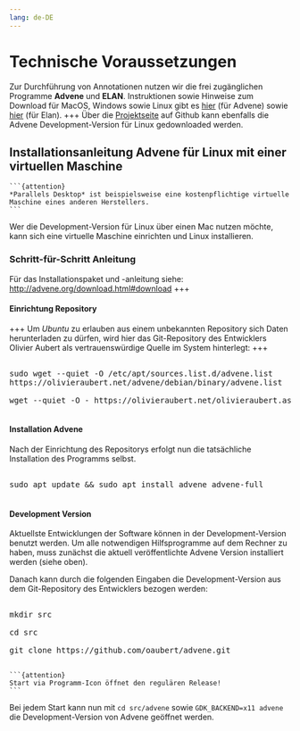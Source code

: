 ```yaml
---
lang: de-DE
---
```

# Technische Voraussetzungen

Zur Durchführung von Annotationen nutzen wir die frei zugänglichen Programme **Advene** und **ELAN**. Instruktionen sowie Hinweise zum Download für MacOS, Windows sowie Linux gibt es <a href="https://www.advene.org/download.html#download" class="external-link" target="_blank">hier</a> (für Advene) sowie <a href="https://archive.mpi.nl/tla/elan/download" class="external-link" target="_blank">hier</a> (für Elan).
+++
Über die <a href="https://github.com/oaubert/advene/" class="external-link" target="_blank">Projektseite</a> auf Github kann ebenfalls die Advene Development-Version für Linux gedownloaded werden. 

## Installationsanleitung Advene für Linux mit einer virtuellen Maschine

````{margin}
```{attention} 
*Parallels Desktop* ist beispielsweise eine kostenpflichtige virtuelle Maschine eines anderen Herstellers.
```
````

Wer die Development-Version für Linux über einen Mac nutzen möchte, kann sich eine virtuelle Maschine einrichten und Linux installieren.

### Schritt-für-Schritt Anleitung

Für das Installationspaket und -anleitung siehe: http://advene.org/download.html#download
+++
#### Einrichtung Repository
+++
Um *Ubuntu* zu erlauben aus einem unbekannten Repository sich Daten herunterladen zu dürfen, wird hier das Git-Repository des Entwicklers Olivier Aubert als vertrauenswürdige Quelle im System hinterlegt:
+++
<pre>

sudo wget --quiet -O /etc/apt/sources.list.d/advene.list 
https://olivieraubert.net/advene/debian/binary/advene.list

wget --quiet -O - https://olivieraubert.net/olivieraubert.asc | sudo apt-key add -

</pre>

#### Installation Advene

Nach der Einrichtung des Repositorys erfolgt nun die tatsächliche Installation des Programms selbst.

<pre>

sudo apt update && sudo apt install advene advene-full

</pre>

#### Development Version

Aktuellste Entwicklungen der Software können in der Development-Version benutzt werden. Um alle notwendigen Hilfsprogramme auf dem Rechner zu haben, muss zunächst die aktuell veröffentlichte Advene Version installiert werden (siehe oben).

Danach kann durch die folgenden Eingaben die Development-Version aus dem Git-Repository des Entwicklers bezogen werden:

<pre>

mkdir src

cd src

git clone https://github.com/oaubert/advene.git

</pre>


````{margin}
```{attention} 
Start via Programm-Icon öffnet den regulären Release!
```
````
Bei jedem Start kann nun mit `cd src/advene` sowie `GDK_BACKEND=x11 advene` die Development-Version von Advene geöffnet werden.
